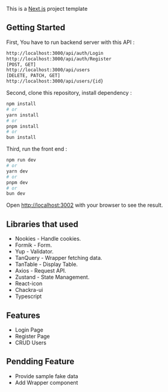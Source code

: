 This is a [Next.js](https://nextjs.org/) project template

## Getting Started

First, You have to run backend server with this API :

```bash 
http://localhost:3000/api/auth/Login
http://localhost:3000/api/auth/Register
[POST, GET]
http://localhost:3000/api/users
[DELETE, PATCH, GET]
http://localhost:3000/api/users/{id}

```

Second, clone this repository, install dependency :

```bash 
npm install 
# or
yarn install 
# or
pnpm install
# or
bun install
```

Third, run the front end :

```bash
npm run dev
# or
yarn dev
# or
pnpm dev
# or
bun dev
```

Open [http://localhost:3002](http://localhost:3002) with your browser to see the result.


## Libraries that used


- Nookies - Handle cookies.
- Formik - Form.
- Yup - Validator.
- TanQuery - Wrapper fetching data.
- TanTable - Display Table. 
- Axios - Request API.
- Zustand - State Management.
- React-icon 
- Chackra-ui
- Typescript


## Features

- Login Page
- Register Page
- CRUD Users 

## Pendding Feature 

- Provide sample fake data 
- Add Wrapper component